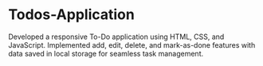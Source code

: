 # Todos-Application
Developed a responsive To-Do application using HTML, CSS, and JavaScript. Implemented add, edit, delete, and mark-as-done features with data saved in local storage for seamless task management.
